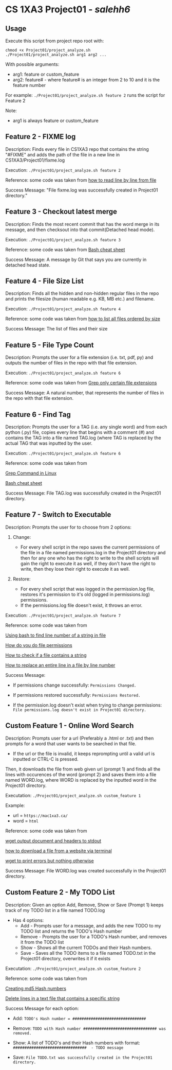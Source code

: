 #   CS 1XA3 Project01 - <salehh6> *salehh6* 

## Usage
Execute this script from project repo root with:

    chmod +x Project01/project_analyze.sh
    ./Project01/project_analyze.sh arg1 arg2 ...
   
With possible arguments:
  * arg1: feature or custom_feature
  * arg2: feature# - where feature# is an integer from 2 to 10 and it is the feature number
    
For example:
   `./Project01/project_analyze.sh feature 2`
            runs the script for Feature 2
            
Note:
  - arg1 is always feature or custom_feature
    
## Feature 2 - FIXME log
Description: Finds every file in CS1XA3 repo that contains the string "#FIXME" and adds the path of the file in a new line in CS1XA3/Project01/fixme.log

Execution: 
   `./Project01/project_analyze.sh feature 2`
   
Reference: some code was taken from 
[how to read line by line from file](https://www.cyberciti.biz/faq/unix-howto-read-line-by-line-from-file/)
    
Success Message:    "File fixme.log was successfully created in Project01 directory."

## Feature 3 - Checkout latest merge
Description: Finds the most recent commit that has the word merge in its message, and then checksout into that commit(Detached head mode).

Execution: 
    `./Project01/project_analyze.sh feature 3`

Reference: some code was taken from 
[Bash cheat sheet](https://devhints.io/bash)

Success Message:    A message by Git that says you are currently in detached head state.

## Feature 4 - File Size List
Description: Finds all the hidden and non-hidden regular files in the repo and prints the filesize (human readable e.g. KB, MB etc.) and filename.

Execution: 
   `./Project01/project_analyze.sh feature 4`

Reference: some code was taken from 
[how to list all files ordered by size](https://unix.stackexchange.com/questions/53737/how-to-list-all-files-ordered-by-size)

Success Message: The list of files and their size

## Feature 5 - File Type Count
Description: Prompts the user for a file extension (i.e. txt, pdf, py) and outputs the number of files in the repo with that file extension.

Execution: 
   `./Project01/project_analyze.sh feature 6`

Reference: some code was taken from 
[Grep only certain file extensions](https://stackoverflow.com/questions/12516937/grep-but-only-certain-file-extensions)

Success Message: A natural number, that represents the number of files in the repo with that file extension.

## Feature 6 - Find Tag
Description: Prompts the user for a TAG (i.e. any single word) and from each python (.py) file, copies every line that begins with a comment (#) and contains the TAG into a file named TAG.log (where TAG is replaced by the actual TAG that was inputted by the user.

Execution: 
   `./Project01/project_analyze.sh feature 6`

Reference: some code was taken from 

[Grep Command in Linux](https://linuxize.com/post/how-to-use-grep-command-to-search-files-in-linux/)

[Bash cheat sheet](https://devhints.io/bash)

Success Message: File TAG.log was successfully created in the Project01 directory.

## Feature 7 - Switch to Executable
Description: Prompts the user for to choose from 2 options:

1. Change:
    * For every shell script in the repo saves the current permissions of the file in a file named permissions.log in the Project01 directory and then for any one who has the right to write to the shell scripts will gain the right to execute it as well, if they don't have the right to write, then they lose their right to execute it as well.

2. Restore:
    * For every shell script that was logged in the permission.log file, restores it's permission to it's old (logged in permissions.log) permissions.
    * If the permissions.log file doesn't exist, it throws an error.
    
Execution: 
   `./Project01/project_analyze.sh feature 7`

Reference: some code was taken from 

[Using bash to find line number of a string in file](https://stackoverflow.com/questions/20026370/using-bash-script-to-find-line-number-of-string-in-file)

[How do you do file permissions](https://askubuntu.com/questions/528411/how-do-you-view-file-permissions)
 
[How to check if a file contains a string](https://stackoverflow.com/questions/11287861/how-to-check-if-a-file-contains-a-specific-string-using-bash)

[How to replace an entire line in a file by line number](https://stackoverflow.com/questions/11145270/how-to-replace-an-entire-line-in-a-text-file-by-line-number/11145362)

Success Message: 

* If permissions change successfully:
    `Permissions Changed.`
    
* If permissions restored successfully:
    `Permissions Restored.`

* If the permission.log doesn't exist when trying to change permissions:
    `File permissions.log doesn't exist in Project01 directory.`

## Custom Feature 1 - Online Word Search
Description: Prompts user for a url (Preferably a .html or .txt) and then prompts for a word that user wants to be searched in that file. 
* If the url or the file is invalid, it keeps reprompting until a valid url is inputted or CTRL-C is pressed.

Then, it downloads the file from web given url (prompt 1) and finds all the lines with occurences of the word (prompt 2) and saves them into a file named WORD.log, where WORD is replaced by the inputted word in the Project01 directory.

Executation: 
   `./Project01/project_analyze.sh custom_feature 1`
   
Example:
* url = `https://mac1xa3.ca/`
* word = `html`

Reference: some code was taken from 

[wget output document and headers to stdout](https://stackoverflow.com/questions/12120935/wget-output-document-and-headers-to-stdout)

[how to download a file from a website via terminal](https://askubuntu.com/questions/207265/how-to-download-a-file-from-a-website-via-terminal)

[wget to print errors but nothing otherwise](https://serverfault.com/questions/70889/wget-to-print-errors-but-nothing-otherwise)

Success Message: File WORD.log was created successfully in the Project01 directory.

## Custom Feature 2 - My TODO List
Description: Given an option Add, Remove, Show or Save (Prompt 1) keeps track of my TODO list in a file named TODO.log
  - Has 4 options:
    * Add - Prompts user for a message, and adds the new TODO to my TODO list and returns the TODO's Hash number
    * Remove - Prompts the user for a TODO's Hash number, and removes it from the TODO list
    * Show - Shows all the current TODOs and their Hash numbers.
    * Save - Saves all the TODO items to a file named TODO.txt in the Project01 directory, overwrites it if it exists
    
Executation: 
   `./Project01/project_analyze.sh custom_feature 2`

Reference: some code was taken from 

[Creating md5 Hash numbers](https://www.cyberciti.biz/faq/linux-md5-hash-string-based-on-any-input-string/)

[Delete lines in a text file that contains a specific string](https://stackoverflow.com/questions/5410757/delete-lines-in-a-text-file-that-contain-a-specific-string)
    
Success Message for each option: 

* Add:
    `TODO's Hash number = ################################`
    
* Remove:
    `TODO with Hash number ################################ was removed.`

* Show:
    A list of TODO's and their Hash numbers with format: `################################  - TODO message`

* Save:
    `File TODO.txt was successfully created in the Project01 directory.`

